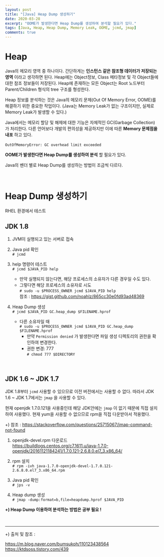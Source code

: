```yaml
---
layout: post
title: "[Java] Heap Dump 생성하기"
date: 2020-03-28
excerpt: "OOME가 발생한다면 Heap Dump를 생성하여 분석할 필요가 있다."
tags: [Java, Heap, Heap Dump, Memory Leak, OOME, jcmd, jmap]
comments: true
---
```


# Heap
Java의 메모리 영역 중 하나이다. 간단하게는 **인스턴스 같은 참조형 데이터가 저장되는 영역** 이라고 생각하면 된다. Heap에는 Object정보, Class 메타정보 및 각 Object들에 대한 참조 정보들이 저장된다. Heap에 존재하는 모든 Object는 Root 노드부터 Parent/Children 형식의 tree 구조를 형성한다.

Heap 정보를 분석하는 것은 Java의 메모리 문제(Out Of Memory Error, OOME)를 해결하기 위한 중요한 작업이다.
(Java는 Memory Leak가 없는 구조이지만, 실제로 Memory Leak가 발생할 수 있다.)

Java에서는 메모리 할당 및 해제에 대한 기능은 자체적인 GC(Garbage Collection)가 처리한다. 다른 언어보다 개발의 편의성을 제공하지만 이에 따른 **Memory 문제점을 내포** 하고 있다.

﻿```OutOfMemoryError: GC overhead limit exceeded```

**OOME가 발생한다면 Heap Dump를 생성하여 분석** 할 필요가 있다.

Java의 벤더 별로 Heap Dump를 생성하는 방법이 조금씩 다르다.

<br>

# Heap Dump 생성하기

RHEL 환경에서 테스트

## JDK 1.8

1. JVM이 실행되고 있는 서버로 접속

2. Java pid 확인 <br> ```# jcmd```

3. help 명령어 테스트 <br> ```# jcmd $JAVA_PID help```
   - 만약 실행되지 않는다면, 해당 프로세스의 소유자가 다른 경우일 수도 있다.
   - 그렇다면 해당 프로세스의 소유자로 시도 <br> ```# sudo -u $PROCESS_OWNER jcmd $JAVA_PID help``` <br>
   참조 : <https://gist.github.com/noahlz/865cc30e0fd93ad48369>

4. Heap Dump 생성 <br> ```﻿# jcmd $JAVA_PID GC.heap_dump $FILENAME.hprof```
   - 다른 소유자일 때 <br> ```# sudo -u $PROCESS_OWNER jcmd $JAVA_PID GC.heap_dump $FILENAME.hprof```
      - 만약 ```Permission denied``` 가 발생한다면 파일 생성 디렉토리의 권한을 확인하여 변경한다.
      - 권한 변경: 777 <br> ```# chmod 777 $DIRECTORY```

<br>

## JDK 1.6 ~ JDK 1.7
JDK 1.8부터 ```jcmd``` 사용할 수 있으므로 이전 버전에서는 사용할 수 없다. 따라서 JDK 1.6 ~ JDK 1.7에서는 ```jmap``` 을 사용할 수 있다.

현재 openjdk 1.7.0.121을 사용중인데 해당 JDK안에는 ```jmap``` 이 없기 때문에 직접 설치하여 사용했다. 현재 yum을 사용할 수 없으므로 rpm을 직접 다운받아서 적용했다.

+) 참조 : <https://stackoverflow.com/questions/25715067/jmap-command-not-found>

1. openjdk-devel.rpm 다운로드 <br>
   <https://buildlogs.centos.org/c7.1611.u/java-1.7.0-openjdk/20161121184241/1.7.0.121-2.6.8.0.el7_3.x86_64/>

2. rpm 설치 <br> ```# rpm -ivh java-1.7.0-openjdk-devel-1.7.0.121-2.6.8.0.el7_3.x86_64.rpm```

3. Java pid 확인 <br> ```# jps -v```

4. Heap dump 생성 <br> ```# jmap -dump:format=b,file=heapdump.hprof $JAVA_PID```


**+) Heap Dump 이용하여 분석하는 방법은 공부 필요 !**

<br>

------------------------

+) 출처 및 참조 :

<https://m.blog.naver.com/bumsukoh/110123438564> <br>
<https://ktdsoss.tistory.com/439>
